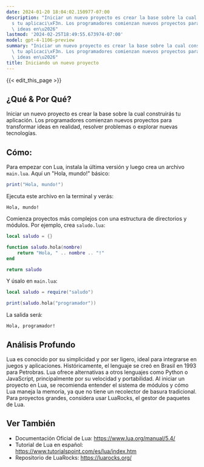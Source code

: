 ```yaml
---
date: 2024-01-20 18:04:02.150977-07:00
description: "Iniciar un nuevo proyecto es crear la base sobre la cual construir\xE1\
  s tu aplicaci\xF3n. Los programadores comienzan nuevos proyectos para transformar\
  \ ideas en\u2026"
lastmod: '2024-02-25T18:49:55.673974-07:00'
model: gpt-4-1106-preview
summary: "Iniciar un nuevo proyecto es crear la base sobre la cual construir\xE1s\
  \ tu aplicaci\xF3n. Los programadores comienzan nuevos proyectos para transformar\
  \ ideas en\u2026"
title: Iniciando un nuevo proyecto
---
```


{{< edit_this_page >}}

## ¿Qué & Por Qué?
Iniciar un nuevo proyecto es crear la base sobre la cual construirás tu aplicación. Los programadores comienzan nuevos proyectos para transformar ideas en realidad, resolver problemas o explorar nuevas tecnologías. 

## Cómo:
Para empezar con Lua, instala la última versión y luego crea un archivo `main.lua`. Aquí un "Hola, mundo!" básico:

```Lua
print("Hola, mundo!")
```

Ejecuta este archivo en la terminal y verás:

```
Hola, mundo!
```

Comienza proyectos más complejos con una estructura de directorios y módulos. Por ejemplo, crea `saludo.lua`:

```Lua
local saludo = {}

function saludo.hola(nombre)
    return "Hola, " .. nombre .. "!"
end

return saludo
```

Y úsalo en `main.lua`:

```Lua
local saludo = require("saludo")

print(saludo.hola("programador"))
```

La salida será:

```
Hola, programador!
```

## Análisis Profundo
Lua es conocido por su simplicidad y por ser ligero, ideal para integrarse en juegos y aplicaciones. Históricamente, el lenguaje se creó en Brasil en 1993 para Petrobras. Lua ofrece alternativas a otros lenguajes como Python o JavaScript, principalmente por su velocidad y portabilidad. Al iniciar un proyecto en Lua, se recomienda entender el sistema de módulos y cómo Lua maneja la memoria, ya que no tiene un recolector de basura tradicional. Para proyectos grandes, considera usar LuaRocks, el gestor de paquetes de Lua.

## Ver También
- Documentación Oficial de Lua: https://www.lua.org/manual/5.4/
- Tutorial de Lua en español: https://www.tutorialspoint.com/es/lua/index.htm
- Repositorio de LuaRocks: https://luarocks.org/

